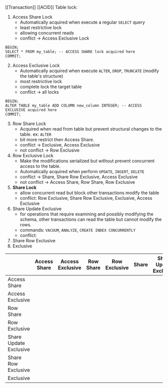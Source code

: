 [[Transaction]]
[[ACID]]
Table lock:
1. Access Share Lock
	* Automatically acquired when execute a regular `SELECT` query
	* least restrictive lock
	* allowing concurrent reads
	* conflict -> Access Exclusive Lock 
```
BEGIN;
SELECT * FROM my_table; -- ACCESS SHARE lock acquired here
COMMIT;
```

2. Access Exclusive Lock
	* Automatically acquired when execute `ALTER`, `DROP`, `TRUNCATE` (modify the table's structure)
	* most restrictive lock
	* complete lock the target table
	* conflict -> all locks
```
BEGIN; 
ALTER TABLE my_table ADD COLUMN new_column INTEGER; -- ACCESS EXCLUSIVE acquired here 
COMMIT;
```
3. Row Share Lock
	* Acquired when read from table but prevent structural changes to the table. ex: `ALTER`
	* bit more restrict then Access Share. 
	* conflict -> Exclusive, Access Exclusive
	* not conflict -> Row Exclusive
4. Row Exclusive Lock
	* Make the modifications serialized but without prevent concurrent access to the table.
	* Automatically acquired when perform `UPDATE`, `INSERT`, `DELETE`
	* conflict -> Share, Share Row Exclusive, Access Exclusive
	* not conflict -> Access Share, Row Share, Row Exclusive
5. **Share Lock**
	 * allow concurrent read but block other transactions modify the table
	 * conflict: Row Exclusive, Share Row Exclusive, Exclusive, Access Exclusive
6. Share Update Exclusive
	* for operations that require examining and possibly modifying the schema, other transactions can read the table but cannot modify the rows. 
	* commands: `VACUUM`, `ANALYZE`, `CREATE INDEX CONCURRENTLY`
	* conflict: 
7. Share Row Exclusive
8. Exclusive

|                        | Access Share | Access Exclusive | Row Share | Row Exclusive | Share | Share Update Exclusive | Share Row Exclusive | Exclusive |
| ---------------------- | ------------ | ---------------- | --------- | ------------- | ----- | ---------------------- | ------------------- | --------- |
| Access Share           |              |                  |           |               |       |                        |                     |           |
| Access Exclusive       |              |                  |           |               |       |                        |                     |           |
| Row Share              |              |                  |           |               |       |                        |                     |           |
| Row Exclusive          |              |                  |           |               |       |                        |                     |           |
| Share Update Exclusive |              |                  |           |               |       |                        |                     |           |
| Share Row Exclusive    |              |                  |           |               |       |                        |                     |           |
| Exclusive              |             |                  |           |               |       |                        |                     |           |
